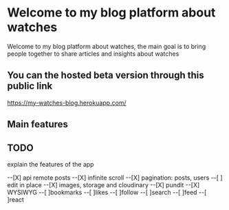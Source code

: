 # Welcome to my blog platform about watches

Welcome to my blog platform about watches, the main goal is to bring people together to share articles and insights about watches

## You can the hosted beta version through this public link
  https://my-watches-blog.herokuapp.com/

## Main features 
## TODO
explain the features of the app

--[X] api remote posts
--[X] infinite scroll
--[X] pagination: posts, users
--[ ] edit in place
--[X] images, storage and cloudinary
--[X] pundit
--[X] WYSIWYG
--[ ]bookmarks
--[ ]likes
--[ ]follow
--[ ]search
--[ ]feed
--[ ]react 
